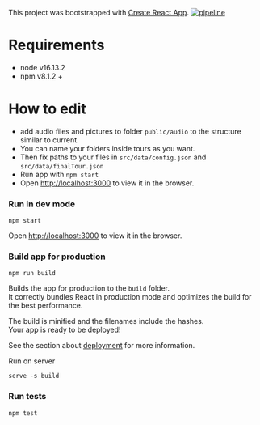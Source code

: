 This project was bootstrapped with [Create React App](https://github.com/facebook/create-react-app).
[![pipeline](https://github.com/sannoization/guess-the-melody-react/actions/workflows/pages/node.js/badge.svg?branch=master)](https://github.com/sannoization/guess-the-melody-react/actions/workflows/pages/node.js)


# Requirements
- node v16.13.2
- npm v8.1.2 +

# How to edit

- add audio files and pictures to folder `public/audio` to the structure similar to current.
- You can name your folders inside tours as you want.
- Then fix paths to your files in `src/data/config.json` and `src/data/finalTour.json`
- Run app with `npm start`
- Open [http://localhost:3000](http://localhost:3000) to view it in the browser.

### Run in dev mode
```shell
npm start
```
Open [http://localhost:3000](http://localhost:3000) to view it in the browser.

### Build app for production
```shell
npm run build
```
Builds the app for production to the `build` folder.\
It correctly bundles React in production mode and optimizes the build for the best performance.

The build is minified and the filenames include the hashes.\
Your app is ready to be deployed!

See the section about [deployment](https://facebook.github.io/create-react-app/docs/deployment) for more information.

Run on server
```shell
serve -s build
```

### Run tests
```shell
npm test
```
